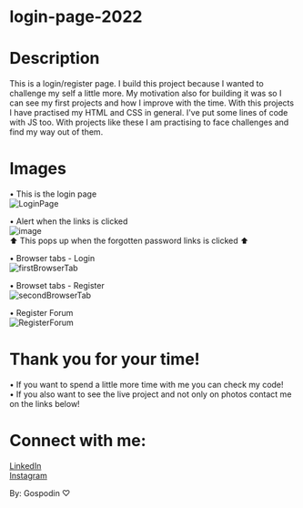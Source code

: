 # login-page-2022

# Description
This is a login/register page. I build this project because I wanted to challenge my self a little more. My motivation  also for building it was so I can see my first projects and how I improve with the time. With this projects I have practised my HTML and CSS in general. I've put some lines of code with JS too. With projects like these I am practising to face challenges and find my way out of them.

# Images
• This is the login page <br>
![LoginPage](https://user-images.githubusercontent.com/51996162/198887069-63a5289a-6c15-48f1-9db3-8f0eaf02301a.png) <br>

• Alert when the links is clicked <br>
![image](https://user-images.githubusercontent.com/51996162/198887161-95624e46-0f48-411f-a9ba-04d2f5e289f8.png) <br>
 ⬆️ This pops up when the forgotten password links is clicked ⬆️ <br>
 
 • Browser tabs - Login <br>
![firstBrowserTab](https://user-images.githubusercontent.com/51996162/198887355-987a83a8-0a5e-4cb2-972f-9bbfad37c830.png) <br>

• Browset tabs - Register <br>
![secondBrowserTab](https://user-images.githubusercontent.com/51996162/198887377-3cbda068-60fb-4285-b817-13698ce11f11.png) <br>

• Register Forum <br>
![RegisterForum](https://user-images.githubusercontent.com/51996162/198887474-791051b4-ef9a-4c2e-954e-10def423a0cc.png)

# Thank you for your time!
• If you want to spend a little more time with me you can check my code! <br>
• If you also want to see the live project and not only on photos contact me on the links below!


# Connect with me:
[LinkedIn](https://www.linkedin.com/in/gospodin-gospodinov-853b3a23b/) <br>
[Instagram](https://www.instagram.com/dinkichae/)

By: Gospodin ♡
